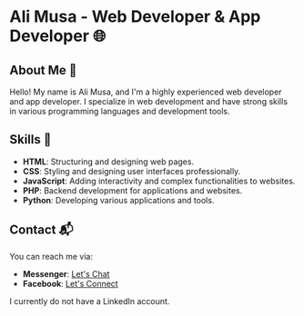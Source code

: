 # Ali Musa - Web Developer & App Developer 🌐

## About Me 👋
Hello! My name is Ali Musa, and I'm a highly experienced web developer and app developer. I specialize in web development and have strong skills in various programming languages and development tools.

## Skills 🚀
- **HTML**: Structuring and designing web pages.
- **CSS**: Styling and designing user interfaces professionally.
- **JavaScript**: Adding interactivity and complex functionalities to websites.
- **PHP**: Backend development for applications and websites.
- **Python**: Developing various applications and tools.

## Contact 📬
You can reach me via:
- **Messenger**: [Let's Chat](https://m.me/alosh.6ix9nie)
- **Facebook**: [ Let's Connect](https://facebook.com/alosh.6ix9nie)

I currently do not have a LinkedIn account.